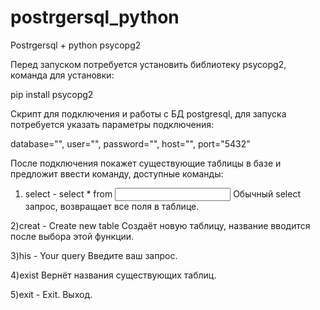 # postrgersql_python

Postrgersql + python psycopg2

Перед запуском потребуется установить библиотеку psycopg2, команда для установки:

pip install psycopg2

Скрипт для подключения и работы с БД postgresql, для запуска потребуется указать параметры подключения:

database="", 
user="", 
password="", 
host="", 
port="5432"

После подключения покажет существующие таблицы в базе и предложит ввести команду, доступные команды:

1) select - select * from <Input table name>
Обычный select запрос, возвращает все поля в таблице.  

2)creat - Create new table
Создаёт новую таблицу, название вводится после выбора этой функции.

3)his - Your query
Введите ваш запрос.

4)exist 
Вернёт названия существующих таблиц.

5)exit - Exit.
Выход.
